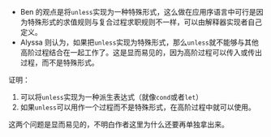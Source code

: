 - Ben 的观点是将`unless`实现为一种特殊形式，这么做在应用序语言中可行是因为特殊形式的求值规则与复合过程求职规则不一样，可以由解释器实现者自己定义。
- Alyssa 则认为，如果把`unless`实现为特殊形式，那么`unless`就不能够与其他高阶过程结合在一起工作了。这是显而易见的，因为高阶过程可以传入或传出过程，而不是特殊形式。


证明：

1. 可以将`unless`实现为一种派生表达式（就像`cond`或者`let`）
2. 如果`unless`可以用作一个过程而不是特殊形式，在高阶过程中就可以使用。

这两个问题是显而易见的，不明白作者这里为什么还要再单独拿出来。
